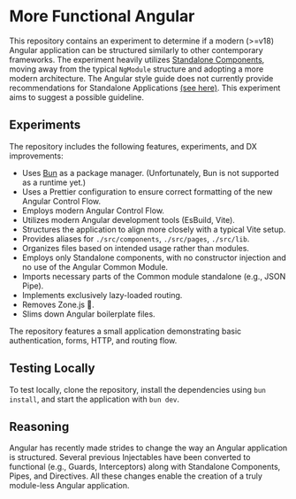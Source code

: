 # More Functional Angular

This repository contains an experiment to determine if a modern (>=v18) Angular application can be structured similarly to other contemporary frameworks. The experiment heavily utilizes [Standalone Components](https://angular.dev/guide/components/importing#standalone-components), moving away from the typical `NgModule` structure and adopting a more modern architecture. The Angular style guide does not currently provide recommendations for Standalone Applications [(see here)](https://angular.dev/style-guide#app-root-module). This experiment aims to suggest a possible guideline.

## Experiments

The repository includes the following features, experiments, and DX improvements:

-   Uses [Bun](https://bun.sh) as a package manager. (Unfortunately, Bun is not supported as a runtime yet.)
-   Uses a Prettier configuration to ensure correct formatting of the new Angular Control Flow.
-   Employs modern Angular Control Flow.
-   Utilizes modern Angular development tools (EsBuild, Vite).
-   Structures the application to align more closely with a typical Vite setup.
-   Provides aliases for `./src/components`, `./src/pages`, `./src/lib`.
-   Organizes files based on intended usage rather than modules.
-   Employs only Standalone components, with no constructor injection and no use of the Angular Common Module.
-   Imports necessary parts of the Common module standalone (e.g., JSON Pipe).
-   Implements exclusively lazy-loaded routing.
-   Removes Zone.js 🥳.
-   Slims down Angular boilerplate files.

The repository features a small application demonstrating basic authentication, forms, HTTP, and routing flow.

## Testing Locally

To test locally, clone the repository, install the dependencies using `bun install`, and start the application with `bun dev`.

## Reasoning

Angular has recently made strides to change the way an Angular application is structured. Several previous Injectables have been converted to functional (e.g., Guards, Interceptors) along with Standalone Components, Pipes, and Directives. All these changes enable the creation of a truly module-less Angular application.

